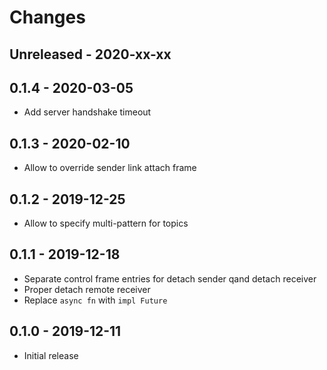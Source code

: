# Changes

## Unreleased - 2020-xx-xx


## 0.1.4 - 2020-03-05
* Add server handshake timeout


## 0.1.3 - 2020-02-10
* Allow to override sender link attach frame


## 0.1.2 - 2019-12-25
* Allow to specify multi-pattern for topics


## 0.1.1 - 2019-12-18
* Separate control frame entries for detach sender qand detach receiver
* Proper detach remote receiver
* Replace `async fn` with `impl Future`


## 0.1.0 - 2019-12-11
* Initial release
